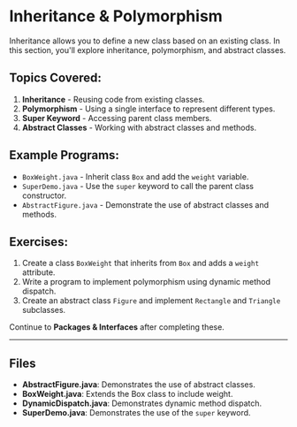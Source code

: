 # Inheritance & Polymorphism

Inheritance allows you to define a new class based on an existing class. In this section, you'll explore inheritance, polymorphism, and abstract classes.

## Topics Covered:
1. **Inheritance** - Reusing code from existing classes.
2. **Polymorphism** - Using a single interface to represent different types.
3. **Super Keyword** - Accessing parent class members.
4. **Abstract Classes** - Working with abstract classes and methods.

## Example Programs:
- `BoxWeight.java` - Inherit class `Box` and add the `weight` variable.
- `SuperDemo.java` - Use the `super` keyword to call the parent class constructor.
- `AbstractFigure.java` - Demonstrate the use of abstract classes and methods.

## Exercises:
1. Create a class `BoxWeight` that inherits from `Box` and adds a `weight` attribute.
2. Write a program to implement polymorphism using dynamic method dispatch.
3. Create an abstract class `Figure` and implement `Rectangle` and `Triangle` subclasses.

Continue to **Packages & Interfaces** after completing these.

---

## Files

- **AbstractFigure.java**: Demonstrates the use of abstract classes.
- **BoxWeight.java**: Extends the Box class to include weight.
- **DynamicDispatch.java**: Demonstrates dynamic method dispatch.
- **SuperDemo.java**: Demonstrates the use of the `super` keyword.